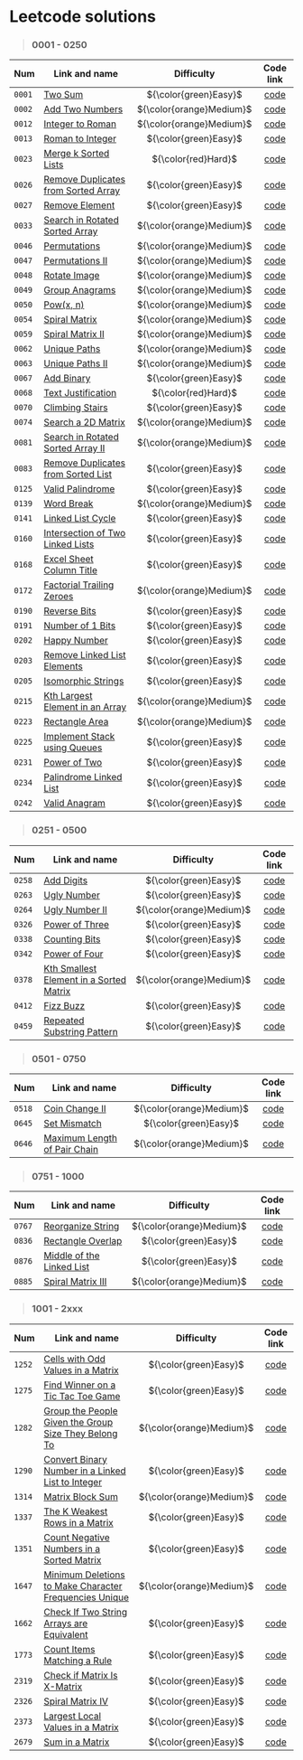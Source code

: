 # Leetcode solutions

> ### 0001 - 0250
>
| Num    | Link and name                                                                                             |        Difficulty        |                          Code link                          |
| ------ | --------------------------------------------------------------------------------------------------------- | :----------------------: | :---------------------------------------------------------: |
| `0001` | [Two Sum](https://leetcode.com/problems/two-sum/)                                                         |  ${\color{green}Easy}$   | [code](/rubannn/Leetcode/tree/main/0001%20-%200250/0001.py) |
| `0002` | [Add Two Numbers](https://leetcode.com/problems/add-two-numbers/)                                         | ${\color{orange}Medium}$ | [code](/rubannn/Leetcode/tree/main/0001%20-%200250/0002.py) |
| `0012` | [Integer to Roman](https://leetcode.com/problems/integer-to-roman/)                                       | ${\color{orange}Medium}$ | [code](/rubannn/Leetcode/tree/main/0001%20-%200250/0012.py) |
| `0013` | [Roman to Integer](https://leetcode.com/problems/roman-to-integer/)                                       |  ${\color{green}Easy}$   | [code](/rubannn/Leetcode/tree/main/0001%20-%200250/0013.py) |
| `0023` | [Merge k Sorted Lists](https://leetcode.com/problems/merge-k-sorted-lists/)                               |   ${\color{red}Hard}$    | [code](/rubannn/Leetcode/tree/main/0001%20-%200250/0023.py) |
| `0026` | [Remove Duplicates from Sorted Array](https://leetcode.com/problems/remove-duplicates-from-sorted-array/) |  ${\color{green}Easy}$   | [code](/rubannn/Leetcode/tree/main/0001%20-%200250/0026.py) |
| `0027` | [Remove Element](https://leetcode.com/problems/remove-element/)                                           |  ${\color{green}Easy}$   | [code](/rubannn/Leetcode/tree/main/0001%20-%200250/0027.py) |
| `0033` | [Search in Rotated Sorted Array](https://leetcode.com/problems/search-in-rotated-sorted-array/)           | ${\color{orange}Medium}$ | [code](/rubannn/Leetcode/tree/main/0001%20-%200250/0033.py) |
| `0046` | [Permutations](https://leetcode.com/problems/permutations/)                                               | ${\color{orange}Medium}$ | [code](/rubannn/Leetcode/tree/main/0001%20-%200250/0046.py) |
| `0047` | [Permutations II](https://leetcode.com/problems/permutations-ii/)                                         | ${\color{orange}Medium}$ | [code](/rubannn/Leetcode/tree/main/0001%20-%200250/0047.py) |
| `0048` | [Rotate Image](https://leetcode.com/problems/rotate-image/)                                               | ${\color{orange}Medium}$ | [code](/rubannn/Leetcode/tree/main/0001%20-%200250/0048.py) |
| `0049` | [Group Anagrams](https://leetcode.com/problems/group-anagrams/)                                           | ${\color{orange}Medium}$ | [code](/rubannn/Leetcode/tree/main/0001%20-%200250/0049.py) |
| `0050` | [Pow(x, n)](https://leetcode.com/problems/powx-n/)                                                        | ${\color{orange}Medium}$ | [code](/rubannn/Leetcode/tree/main/0001%20-%200250/0050.py) |
| `0054` | [Spiral Matrix](https://leetcode.com/problems/spiral-matrix/)                                             | ${\color{orange}Medium}$ | [code](/rubannn/Leetcode/tree/main/0001%20-%200250/0054.py) |
| `0059` | [Spiral Matrix II](https://leetcode.com/problems/spiral-matrix-ii/)                                       | ${\color{orange}Medium}$ | [code](/rubannn/Leetcode/tree/main/0001%20-%200250/0059.py) |
| `0062` | [Unique Paths](https://leetcode.com/problems/unique-paths/)                                               | ${\color{orange}Medium}$ | [code](/rubannn/Leetcode/tree/main/0001%20-%200250/0062.py) |
| `0063` | [Unique Paths II](https://leetcode.com/problems/unique-paths-ii/)                                         | ${\color{orange}Medium}$ | [code](/rubannn/Leetcode/tree/main/0001%20-%200250/0063.py) |
| `0067` | [Add Binary](https://leetcode.com/problems/add-binary/)                                                   |  ${\color{green}Easy}$   | [code](/rubannn/Leetcode/tree/main/0001%20-%200250/0067.py) |
| `0068` | [Text Justification](https://leetcode.com/problems/text-justification/)                                   |   ${\color{red}Hard}$    | [code](/rubannn/Leetcode/tree/main/0001%20-%200250/0068.py) |
| `0070` | [Climbing Stairs](https://leetcode.com/problems/climbing-stairs/)                                         |  ${\color{green}Easy}$   | [code](/rubannn/Leetcode/tree/main/0001%20-%200250/0070.py) |
| `0074` | [Search a 2D Matrix](https://leetcode.com/problems/search-a-2d-matrix/)                                   | ${\color{orange}Medium}$ | [code](/rubannn/Leetcode/tree/main/0001%20-%200250/0074.py) |
| `0081` | [Search in Rotated Sorted Array II](https://leetcode.com/problems/search-in-rotated-sorted-array-ii/)     | ${\color{orange}Medium}$ | [code](/rubannn/Leetcode/tree/main/0001%20-%200250/0081.py) |
| `0083` | [Remove Duplicates from Sorted List](https://leetcode.com/problems/remove-duplicates-from-sorted-list/)   |  ${\color{green}Easy}$   | [code](/rubannn/Leetcode/tree/main/0001%20-%200250/0083.py) |
| `0125` | [Valid Palindrome](https://leetcode.com/problems/valid-palindrome/)                                       |  ${\color{green}Easy}$   | [code](/rubannn/Leetcode/tree/main/0001%20-%200250/0125.py) |
| `0139` | [Word Break](https://leetcode.com/problems/word-break/)                                                   | ${\color{orange}Medium}$ | [code](/rubannn/Leetcode/tree/main/0001%20-%200250/0139.py) |
| `0141` | [Linked List Cycle](https://leetcode.com/problems/linked-list-cycle/)                                     |  ${\color{green}Easy}$   | [code](/rubannn/Leetcode/tree/main/0001%20-%200250/0141.py) |
| `0160` | [Intersection of Two Linked Lists](https://leetcode.com/problems/intersection-of-two-linked-lists/)       |  ${\color{green}Easy}$   | [code](/rubannn/Leetcode/tree/main/0001%20-%200250/0160.py) |
| `0168` | [Excel Sheet Column Title](https://leetcode.com/problems/excel-sheet-column-title/)                       |  ${\color{green}Easy}$   | [code](/rubannn/Leetcode/tree/main/0001%20-%200250/0168.py) |
| `0172` | [Factorial Trailing Zeroes](https://leetcode.com/problems/factorial-trailing-zeroes/)                     | ${\color{orange}Medium}$ | [code](/rubannn/Leetcode/tree/main/0001%20-%200250/0172.py) |
| `0190` | [Reverse Bits](https://leetcode.com/problems/reverse-bits/)                                               |  ${\color{green}Easy}$   | [code](/rubannn/Leetcode/tree/main/0001%20-%200250/0190.py) |
| `0191` | [Number of 1 Bits](https://leetcode.com/problems/number-of-1-bits/)                                       |  ${\color{green}Easy}$   | [code](/rubannn/Leetcode/tree/main/0001%20-%200250/0191.py) |
| `0202` | [Happy Number](https://leetcode.com/problems/happy-number/)                                               |  ${\color{green}Easy}$   | [code](/rubannn/Leetcode/tree/main/0001%20-%200250/0202.py) |
| `0203` | [Remove Linked List Elements](https://leetcode.com/problems/remove-linked-list-elements/)                 |  ${\color{green}Easy}$   | [code](/rubannn/Leetcode/tree/main/0001%20-%200250/0203.py) |
| `0205` | [Isomorphic Strings](https://leetcode.com/problems/isomorphic-strings/)                                   |  ${\color{green}Easy}$   | [code](/rubannn/Leetcode/tree/main/0001%20-%200250/0205.py) |
| `0215` | [Kth Largest Element in an Array](https://leetcode.com/problems/kth-largest-element-in-an-array/)         | ${\color{orange}Medium}$ | [code](/rubannn/Leetcode/tree/main/0001%20-%200250/0215.py) |
| `0223` | [Rectangle Area](https://leetcode.com/problems/rectangle-area/)                                           | ${\color{orange}Medium}$ | [code](/rubannn/Leetcode/tree/main/0001%20-%200250/0223.py) |
| `0225` | [Implement Stack using Queues](https://leetcode.com/problems/implement-stack-using-queues/)               |  ${\color{green}Easy}$   | [code](/rubannn/Leetcode/tree/main/0001%20-%200250/0225.py) |
| `0231` | [Power of Two](https://leetcode.com/problems/power-of-two/)                                               |  ${\color{green}Easy}$   | [code](/rubannn/Leetcode/tree/main/0001%20-%200250/0231.py) |
| `0234` | [Palindrome Linked List](https://leetcode.com/problems/palindrome-linked-list/)                           |  ${\color{green}Easy}$   | [code](/rubannn/Leetcode/tree/main/0001%20-%200250/0234.py) |
| `0242` | [Valid Anagram](https://leetcode.com/problems/valid-anagram/)                                             |  ${\color{green}Easy}$   | [code](/rubannn/Leetcode/tree/main/0001%20-%200250/0242.py) |

> ### 0251 - 0500
>
| Num    | Link and name                                                                                                     |        Difficulty        |                          Code link                          |
| ------ | ----------------------------------------------------------------------------------------------------------------- | :----------------------: | :---------------------------------------------------------: |
| `0258` | [Add Digits](https://leetcode.com/problems/add-digits/)                                                           |  ${\color{green}Easy}$   | [code](/rubannn/Leetcode/tree/main/0251%20-%200500/0258.py) |
| `0263` | [Ugly Number](https://leetcode.com/problems/ugly-number/)                                                         |  ${\color{green}Easy}$   | [code](/rubannn/Leetcode/tree/main/0251%20-%200500/0263.py) |
| `0264` | [Ugly Number II](https://leetcode.com/problems/ugly-number-ii/)                                                   | ${\color{orange}Medium}$ | [code](/rubannn/Leetcode/tree/main/0251%20-%200500/0264.py) |
| `0326` | [Power of Three](https://leetcode.com/problems/power-of-three/)                                                   |  ${\color{green}Easy}$   | [code](/rubannn/Leetcode/tree/main/0251%20-%200500/0326.py) |
| `0338` | [Counting Bits](https://leetcode.com/problems/counting-bits/)                                                     |  ${\color{green}Easy}$   | [code](/rubannn/Leetcode/tree/main/0251%20-%200500/0338.py) |
| `0342` | [Power of Four](https://leetcode.com/problems/power-of-four/)                                                     |  ${\color{green}Easy}$   | [code](/rubannn/Leetcode/tree/main/0251%20-%200500/0342.py) |
| `0378` | [Kth Smallest Element in a Sorted Matrix](https://leetcode.com/problems/kth-smallest-element-in-a-sorted-matrix/) | ${\color{orange}Medium}$ | [code](/rubannn/Leetcode/tree/main/0251%20-%200500/0378.py) |
| `0412` | [Fizz Buzz](https://leetcode.com/problems/fizz-buzz/)                                                             |  ${\color{green}Easy}$   | [code](/rubannn/Leetcode/tree/main/0251%20-%200500/0412.py) |
| `0459` | [Repeated Substring Pattern](https://leetcode.com/problems/repeated-substring-pattern/)                           |  ${\color{green}Easy}$   | [code](/rubannn/Leetcode/tree/main/0251%20-%200500/0459.py) |

> ### 0501 - 0750
>
| Num    | Link and name                                                                               |        Difficulty        |                          Code link                          |
| ------ | ------------------------------------------------------------------------------------------- | :----------------------: | :---------------------------------------------------------: |
| `0518` | [Coin Change II](https://leetcode.com/problems/coin-change-ii/)                             | ${\color{orange}Medium}$ | [code](/rubannn/Leetcode/tree/main/0501%20-%200750/0518.py) |
| `0645` | [Set Mismatch](https://leetcode.com/problems/set-mismatch/)                                 |  ${\color{green}Easy}$   | [code](/rubannn/Leetcode/tree/main/0501%20-%200750/0645.py) |
| `0646` | [Maximum Length of Pair Chain](https://leetcode.com/problems/maximum-length-of-pair-chain/) | ${\color{orange}Medium}$ | [code](/rubannn/Leetcode/tree/main/0501%20-%200750/0646.py) |

> ### 0751 - 1000
>
| Num    | Link and name                                                                         |        Difficulty        |                          Code link                          |
| ------ | ------------------------------------------------------------------------------------- | :----------------------: | :---------------------------------------------------------: |
| `0767` | [Reorganize String](https://leetcode.com/problems/reorganize-string/)                 | ${\color{orange}Medium}$ | [code](/rubannn/Leetcode/tree/main/0751%20-%201000/0767.py) |
| `0836` | [Rectangle Overlap](https://leetcode.com/problems/rectangle-overlap/)                 |  ${\color{green}Easy}$   | [code](/rubannn/Leetcode/tree/main/0751%20-%201000/0836.py) |
| `0876` | [Middle of the Linked List](https://leetcode.com/problems/middle-of-the-linked-list/) |  ${\color{green}Easy}$   | [code](/rubannn/Leetcode/tree/main/0751%20-%201000/0876.py) |
| `0885` | [Spiral Matrix III](https://leetcode.com/problems/spiral-matrix-iii/)                 | ${\color{orange}Medium}$ | [code](/rubannn/Leetcode/tree/main/0751%20-%201000/0885.py) |

> ### 1001 - 2xxx
>
| Num    | Link and name                                                                                                                                   |        Difficulty        |                          Code link                          |
| ------ | ----------------------------------------------------------------------------------------------------------------------------------------------- | :----------------------: | :---------------------------------------------------------: |
| `1252` | [Cells with Odd Values in a Matrix](https://leetcode.com/problems/cells-with-odd-values-in-a-matrix/)                                           |  ${\color{green}Easy}$   | [code](/rubannn/Leetcode/tree/main/1001%20-%202xxx/1252.py) |
| `1275` | [Find Winner on a Tic Tac Toe Game](https://leetcode.com/problems/find-winner-on-a-tic-tac-toe-game/)                                           |  ${\color{green}Easy}$   | [code](/rubannn/Leetcode/tree/main/1001%20-%202xxx/1275.py) |
| `1282` | [Group the People Given the Group Size They Belong To](https://leetcode.com/problems/group-the-people-given-the-group-size-they-belong-to/)     | ${\color{orange}Medium}$ | [code](/rubannn/Leetcode/tree/main/1001%20-%202xxx/1282.py) |
| `1290` | [Convert Binary Number in a Linked List to Integer](https://leetcode.com/problems/convert-binary-number-in-a-linked-list-to-integer/)           |  ${\color{green}Easy}$   | [code](/rubannn/Leetcode/tree/main/1001%20-%202xxx/1290.py) |
| `1314` | [Matrix Block Sum](https://leetcode.com/problems/matrix-block-sum/)                                                                             | ${\color{orange}Medium}$ | [code](/rubannn/Leetcode/tree/main/1001%20-%202xxx/1314.py) |
| `1337` | [The K Weakest Rows in a Matrix](https://leetcode.com/problems/the-k-weakest-rows-in-a-matrix/)                                                 |  ${\color{green}Easy}$   | [code](/rubannn/Leetcode/tree/main/1001%20-%202xxx/1337.py) |
| `1351` | [Count Negative Numbers in a Sorted Matrix](https://leetcode.com/problems/count-negative-numbers-in-a-sorted-matrix/)                           |  ${\color{green}Easy}$   | [code](/rubannn/Leetcode/tree/main/1001%20-%202xxx/1351.py) |
| `1647` | [Minimum Deletions to Make Character Frequencies Unique](https://leetcode.com/problems/minimum-deletions-to-make-character-frequencies-unique/) | ${\color{orange}Medium}$ | [code](/rubannn/Leetcode/tree/main/1001%20-%202xxx/1647.py) |
| `1662` | [Check If Two String Arrays are Equivalent](https://leetcode.com/problems/check-if-two-string-arrays-are-equivalent/)                           |  ${\color{green}Easy}$   | [code](/rubannn/Leetcode/tree/main/1001%20-%202xxx/1662.py) |
| `1773` | [Count Items Matching a Rule](https://leetcode.com/problems/count-items-matching-a-rule/)                                                       |  ${\color{green}Easy}$   | [code](/rubannn/Leetcode/tree/main/1001%20-%202xxx/1773.py) |
| `2319` | [Check if Matrix Is X-Matrix](https://leetcode.com/problems/check-if-matrix-is-x-matrix/)                                                       |  ${\color{green}Easy}$   | [code](/rubannn/Leetcode/tree/main/1001%20-%202xxx/2319.py) |
| `2326` | [Spiral Matrix IV](https://leetcode.com/problems/spiral-matrix-iv/)                                                                             |  ${\color{green}Easy}$   | [code](/rubannn/Leetcode/tree/main/1001%20-%202xxx/2326.py) |
| `2373` | [Largest Local Values in a Matrix](https://leetcode.com/problems/largest-local-values-in-a-matrix/)                                             |  ${\color{green}Easy}$   | [code](/rubannn/Leetcode/tree/main/1001%20-%202xxx/2373.py) |
| `2679` | [Sum in a Matrix](https://leetcode.com/problems/sum-in-a-matrix/)                                                                               |  ${\color{green}Easy}$   | [code](/rubannn/Leetcode/tree/main/1001%20-%202xxx/2679.py) |
